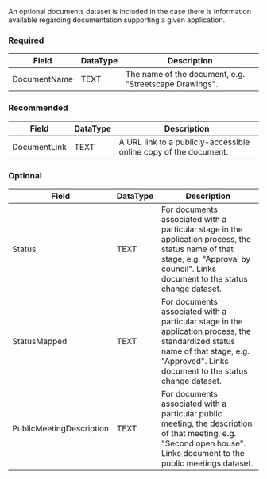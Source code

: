 An optional documents dataset is included in the case there is information available regarding documentation supporting a given application.

### Required

Field          | DataType | Description
---------------|----------|------------
DocumentName   | TEXT     | The name of the document, e.g. "Streetscape Drawings".

### Recommended

Field          | DataType | Description
---------------|----------|------------
DocumentLink   | TEXT     | A URL link to a publicly-accessible online copy of the document.

### Optional

Field                    | DataType | Description
-------------------------|----------|------------
Status                   | TEXT     | For documents associated with a particular stage in the application process, the status name of that stage, e.g. "Approval by council". Links document to the status change dataset.
StatusMapped             | TEXT     | For documents associated with a particular stage in the application process, the standardized status name of that stage, e.g. "Approved". Links document to the status change dataset.
PublicMeetingDescription | TEXT     | For documents associated with a particular public meeting, the description of that meeting, e.g. "Second open house". Links document to the public meetings dataset.
